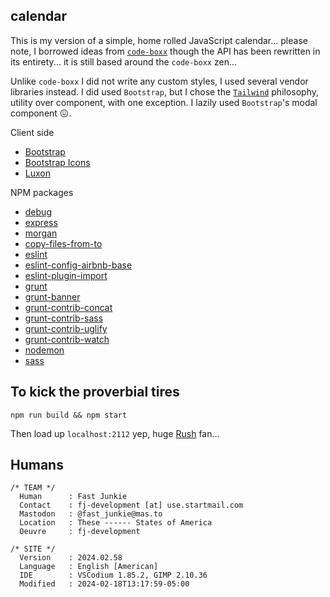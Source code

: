 calendar
---

This is my version of a simple, home rolled JavaScript calendar... please note, I borrowed ideas from [`code-boxx`](https://gist.github.com/code-boxx/ee4333471196b25886ee0ad6da4e13a4) though the API has been rewritten in its entirety... it is still based around the `code-boxx` zen...  

Unlike `code-boxx` I did not write any custom styles, I used several vendor libraries instead. I did used `Bootstrap`, but I chose the [`Tailwind`](https://tailwindcss.com/docs/utility-first) philosophy, utility over component, with one exception. I lazily used `Bootstrap`'s modal component 😖.

Client side
* [Bootstrap](https://getbootstrap.com/)
* [Bootstrap Icons](https://icons.getbootstrap.com/)
* [Luxon](https://moment.github.io/luxon/#/)

NPM packages
* [debug](https://www.npmjs.com/package/debug)
* [express](https://www.npmjs.com/package/express)
* [morgan](https://www.npmjs.com/package/morgan)
* [copy-files-from-to](https://www.npmjs.com/package/copy-files-from-to)
* [eslint](https://www.npmjs.com/package/eslint)
* [eslint-config-airbnb-base](https://www.npmjs.com/package/eslint-config-airbnb-base)
* [eslint-plugin-import](https://www.npmjs.com/package/eslint-plugin-import)
* [grunt](https://www.npmjs.com/package/grunt)
* [grunt-banner](https://www.npmjs.com/package/grunt-banner)
* [grunt-contrib-concat](https://www.npmjs.com/package/grunt-contrib-concat)
* [grunt-contrib-sass](https://www.npmjs.com/package/grunt-contrib-sass)
* [grunt-contrib-uglify](https://www.npmjs.com/package/grunt-contrib-uglify)
* [grunt-contrib-watch](https://www.npmjs.com/package/grunt-contrib-watch)
* [nodemon](https://www.npmjs.com/package/nodemon)
* [sass](https://www.npmjs.com/package/sass)

To kick the proverbial tires
---

```
npm run build && npm start
```
Then load up `localhost:2112` yep, huge [Rush](https://www.rush.com/albums/2112/) fan...

Humans
---
```shell
/* TEAM */
  Human      : Fast Junkie
  Contact    : fj-development [at] use.startmail.com
  Mastodon   : @fast_junkie@mas.to
  Location   : These ------ States of America
  Oeuvre     : fj-development

/* SITE */
  Version    : 2024.02.58
  Language   : English [American]
  IDE        : VSCodium 1.85.2, GIMP 2.10.36
  Modified   : 2024-02-18T13:17:59-05:00
```
